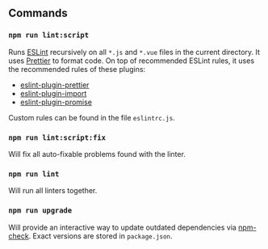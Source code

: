 ## Commands

### `npm run lint:script`

Runs [ESLint](https://eslint.org) recursively on all `*.js` and `*.vue` files
in the current directory. It uses [Prettier](https://prettier.io) to format
code. On top of recommended ESLint rules, it uses the recommended rules of
these plugins:

- [eslint-plugin-prettier](https://github.com/prettier/eslint-plugin-prettier)
- [eslint-plugin-import](https://github.com/benmosher/eslint-plugin-import)
- [eslint-plugin-promise](https://github.com/xjamundx/eslint-plugin-promise)

Custom rules can be found in the file `eslintrc.js`.

### `npm run lint:script:fix`

Will fix all auto-fixable problems found with the linter.

### `npm run lint`

Will run all linters together.

### `npm run upgrade`

Will provide an interactive way to update outdated dependencies via
[npm-check](https://github.com/dylang/npm-check). Exact versions are stored in
`package.json`.

<!-- inject:readme:commands -->
